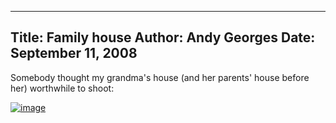 -----
Title:  Family house
Author: Andy Georges
Date: September 11, 2008
----







Somebody thought my grandma's house (and her parents' house before her)
worthwhile to shoot:


[![image](54EF804C-7281-4274-BD00-724DCFFAC219-1.jpg)](http://flickr.com/photos/armand-marechal/2845544491/)




